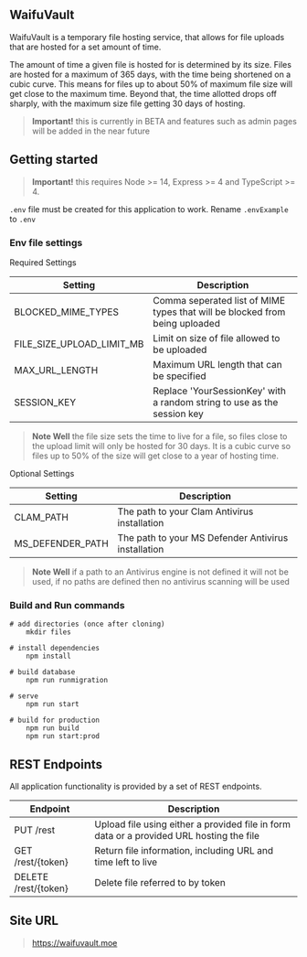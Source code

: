 ## WaifuVault

WaifuVault is a temporary file hosting service, that allows for file uploads that are hosted for a set amount of time.

The amount of time a given file is hosted for is determined by its size.  Files are hosted for a maximum of 365 days, 
with the time being shortened on a cubic curve.  This means for files up to about 50% of maximum file size will get 
close to the maximum time.  Beyond that, the time allotted drops off sharply, with the maximum size file getting 30 days of hosting.

> **Important!** this is currently in BETA and features such as admin pages will be added in the near future

## Getting started

> **Important!** this requires Node >= 14, Express >= 4 and TypeScript >= 4.

`.env` file must be created for this application to work. Rename `.envExample` to `.env`

### Env file settings
Required Settings

| Setting                   | Description                                                                 |
|---------------------------|-----------------------------------------------------------------------------|
| BLOCKED_MIME_TYPES        | Comma seperated list of MIME types that will be blocked from being uploaded |
| FILE_SIZE_UPLOAD_LIMIT_MB | Limit on size of file allowed to be uploaded                                |
| MAX_URL_LENGTH            | Maximum URL length that can be specified                                    |
| SESSION_KEY               | Replace 'YourSessionKey' with a random string to use as the session key     |
> **Note Well** the file size sets the time to live for a file, so files close to the upload limit will only be hosted for 30 days.  It is a cubic curve so files up to 50% of the size will get close to a year of hosting time.

Optional Settings

| Setting          | Description                                         |
|------------------|-----------------------------------------------------|
| CLAM_PATH        | The path to your Clam Antivirus installation        |
| MS_DEFENDER_PATH | The path to your MS Defender Antivirus installation |
> **Note Well** if a path to an Antivirus engine is not defined it will not be used, if no paths are defined then no antivirus scanning will be used

### Build and Run commands

```batch
# add directories (once after cloning)
    mkdir files

# install dependencies
    npm install
    
# build database
    npm run runmigration

# serve
    npm run start

# build for production
    npm run build
    npm run start:prod
```

## REST Endpoints
All application functionality is provided by a set of REST endpoints.

| Endpoint             | Description                                                                              |
|----------------------|------------------------------------------------------------------------------------------|
| PUT /rest            | Upload file using either a provided file in form data or a provided URL hosting the file |
| GET /rest/{token}    | Return file information, including URL and time left to live                             |
| DELETE /rest/{token} | Delete file referred to by token                                                         |

## Site URL

> https://waifuvault.moe
